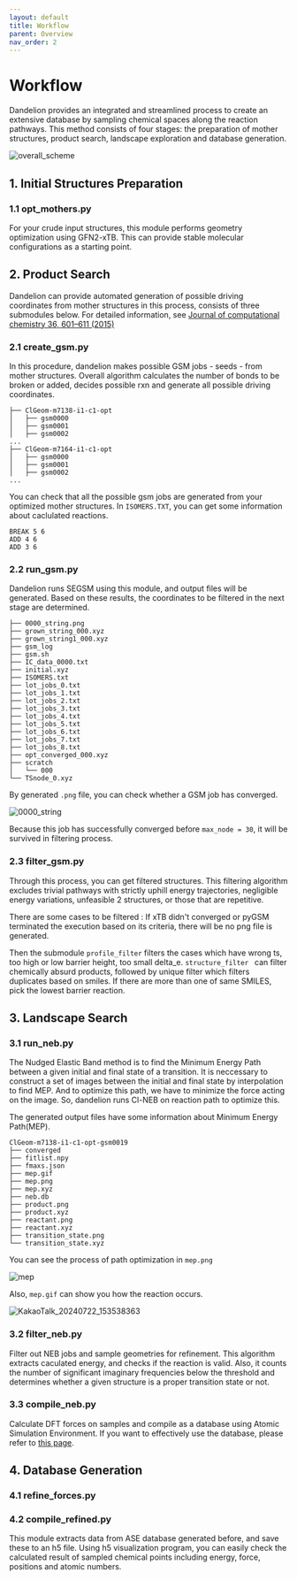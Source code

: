 ```yaml
---
layout: default
title: Workflow
parent: Overview
nav_order: 2
---
```


# Workflow

Dandelion provides an integrated and streamlined process to create an extensive database by sampling chemical spaces along the reaction pathways. This method consists of four stages: the preparation of mother structures, product search, landscape exploration and database generation.

![overall_scheme](https://github.com/jjy1031/jjy1031.github.io/assets/160209859/e0c9ad94-fa03-42d0-95ad-f0cb31315422)

## 1. Initial Structures Preparation

### 1.1 opt_mothers.py

For your crude input structures, this module performs geometry optimization using GFN2-xTB. This can provide stable molecular configurations as a starting point.

## 2. Product Search

Dandelion can provide automated generation of possible driving coordinates from mother structures in this process, consists of three submodules below. For detailed information, see [Journal of computational chemistry 36, 601–611 (2015)](https://onlinelibrary.wiley.com/doi/full/10.1002/jcc.23833?casa_token=7ZtVQGleOwIAAAAA%3AMCrI2MzV0_3cjRuEof_e_uoNE5egitdBSl_p9k_ZkqTeTbaVBzjS7I7AnF20ttyBuhRKS5AHzW2yeVE)

### 2.1 create_gsm.py
In this procedure, dandelion makes possible GSM jobs - seeds - from mother structures. Overall algorithm calculates the number of bonds to be broken or added, decides possible rxn and generate all possible driving coordinates.

  ```
  ├── ClGeom-m7138-i1-c1-opt
  │   ├── gsm0000
  │   ├── gsm0001
  │   ├── gsm0002
  ...
  ├── ClGeom-m7164-i1-c1-opt
  │   ├── gsm0000
  │   ├── gsm0001
  │   ├── gsm0002
  ...
  ```

  You can check that all the possible gsm jobs are generated from your optimized mother structures.
  In `ISOMERS.TXT`, you can get some information about caclulated reactions.

  ```
  BREAK 5 6
  ADD 4 6
  ADD 3 6
  ```

### 2.2 run_gsm.py
  Dandelion runs SEGSM using this module, and output files will be generated. Based on these results, the coordinates to be filtered in the next stage are determined.

  ```
  ├── 0000_string.png
  ├── grown_string_000.xyz
  ├── grown_string1_000.xyz
  ├── gsm_log
  ├── gsm.sh
  ├── IC_data_0000.txt
  ├── initial.xyz
  ├── ISOMERS.txt
  ├── lot_jobs_0.txt
  ├── lot_jobs_1.txt
  ├── lot_jobs_2.txt
  ├── lot_jobs_3.txt
  ├── lot_jobs_4.txt
  ├── lot_jobs_5.txt
  ├── lot_jobs_6.txt
  ├── lot_jobs_7.txt
  ├── lot_jobs_8.txt
  ├── opt_converged_000.xyz
  ├── scratch
  │   └── 000
  └── TSnode_0.xyz
  ```
  By generated `.png` file, you can check whether a GSM job has converged.

  ![0000_string](https://github.com/user-attachments/assets/bd4aab1e-9679-4b8c-ba67-412fec56b5aa)

  Because this job has successfully converged before `max_node = 30`, it will be survived in filtering process.
  
### 2.3 filter_gsm.py
  Through this process, you can get filtered structures. This filtering algorithm excludes trivial pathways with strictly uphill energy trajectories, negligible energy variations, unfeasible 2 structures, or those that are repetitive.
  
There are some cases to be filtered :
  If xTB didn't converged or pyGSM terminated the execution based on its criteria, there will be no png file is generated.

Then the submodule `profile_filter` filters the cases which have wrong ts, too high or low barrier height, too small delta_e. 
`structure_filter ` can filter chemically absurd products, followed by unique filter which filters duplicates based on smiles. If there are more than one of same SMILES, pick the lowest barrier reaction.

## 3. Landscape Search

### 3.1 run_neb.py

The Nudged Elastic Band method is to find the Minimum Energy Path between a given initial and final state of a transition. It is neccessary to construct a set of images between the initial and final state by interpolation to find MEP. And to optimize this path, we have to minimize the force acting on the image. So, dandelion runs Cl-NEB on reaction path to optimize this.

The generated output files have some information about Minimum Energy Path(MEP).

```
ClGeom-m7138-i1-c1-opt-gsm0019
├── converged
├── fitlist.npy
├── fmaxs.json
├── mep.gif
├── mep.png
├── mep.xyz
├── neb.db
├── product.png
├── product.xyz
├── reactant.png
├── reactant.xyz
├── transition_state.png
└── transition_state.xyz
```

You can see the process of path optimization in `mep.png`

![mep](https://github.com/user-attachments/assets/ea3af721-54a0-482b-b42f-efa8d2d38512)

Also, `mep.gif` can show you how the reaction occurs.

![KakaoTalk_20240722_153538363](https://github.com/user-attachments/assets/361928e3-a4a5-412e-b5c9-12afbcc55a8a)

### 3.2 filter_neb.py
Filter out NEB jobs and sample geometries for refinement. This algorithm extracts caculated energy, and checks if the reaction is valid. Also, it counts the number of significant imaginary frequencies below the threshold and determines whether a given structure is a proper transition state or not. 

### 3.3 compile_neb.py
Calculate DFT forces on samples and compile as a database using Atomic Simulation Environment.
If you want to effectively use the database, please refer to [this page](https://wiki.fysik.dtu.dk/ase/).

## 4. Database Generation

### 4.1 refine_forces.py


### 4.2 compile_refined.py
This module extracts data from ASE database generated before, and save these to an h5 file. Using h5 visualization program, you can easily check the calculated result of sampled chemical points including energy, force, positions and atomic numbers.


